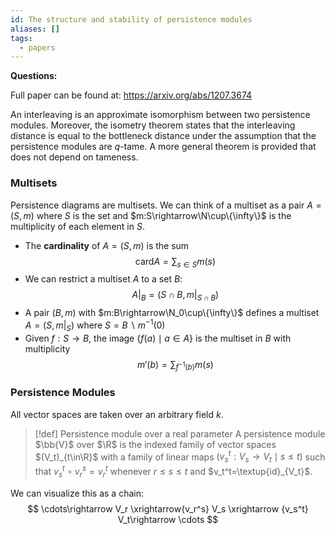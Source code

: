 ```yaml
---
id: The structure and stability of persistence modules
aliases: []
tags:
  - papers
---
```


**Questions:**

Full paper can be found at: https://arxiv.org/abs/1207.3674

An interleaving is an approximate isomorphism between two persistence modules. Moreover, the isometry theorem states that the interleaving distance is equal to the bottleneck distance under the assumption that the persistence modules are $q$-tame. A more general theorem is provided that does not depend on tameness.

### Multisets

Persistence diagrams are multisets. We can think of a multiset as a pair $A=(S,m)$ where $S$ is the set and $m:S\rightarrow\N\cup\{\infty\}$ is the multiplicity of each element in $S$.

- The **cardinality** of $A=(S,m)$ is the sum
$$
    \text{card}A = \sum_{s\in S}m(s)
$$
- We can restrict a multiset $A$ to a set $B$:
$$
    A|_B = (S\cap B, m|_{S\cap B})
$$
- A pair $(B,m)$ with $m:B\rightarrow\N_0\cup\{\infty\}$ defines a multiset $A=(S,m|_S)$ where $S=B\backslash m^{-1}(0)$
- Given $f:S\rightarrow B$, the image $\{f(a)\mid a\in A\}$ is the multiset in $B$ with multiplicity
$$
    m'(b) = \sum_{f^{-1}(b)}m(s)
$$

### Persistence Modules

All vector spaces are taken over an arbitrary field $k$.

> [!def] Persistence module over a real parameter
> A persistence module $\bb{V}$ over $\R$ is the indexed family of vector spaces $(V_t)_{t\in\R}$ with a family of linear maps $(v_s^t:V_s\rightarrow V_t\mid s\le t)$ such that $v_s^t\circ v_r^s = v_r^t$ whenever $r\le s\le t$ and $v_t^t=\textup{id}_{V_t}$.

We can visualize this as a chain:
$$
    \cdots\rightarrow V_r \xrightarrow{v_r^s} V_s \xrightarrow {v_s^t} V_t\rightarrow \cdots
$$
